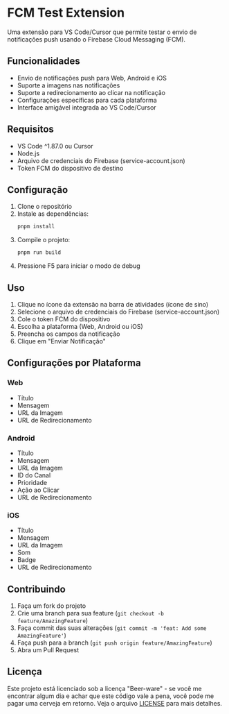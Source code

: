 # FCM Test Extension

Uma extensão para VS Code/Cursor que permite testar o envio de notificações push usando o Firebase Cloud Messaging (FCM).

## Funcionalidades

- Envio de notificações push para Web, Android e iOS
- Suporte a imagens nas notificações
- Suporte a redirecionamento ao clicar na notificação
- Configurações específicas para cada plataforma
- Interface amigável integrada ao VS Code/Cursor

## Requisitos

- VS Code ^1.87.0 ou Cursor
- Node.js
- Arquivo de credenciais do Firebase (service-account.json)
- Token FCM do dispositivo de destino

## Configuração

1. Clone o repositório
2. Instale as dependências:
   ```bash
   pnpm install
   ```
3. Compile o projeto:
   ```bash
   pnpm run build
   ```
4. Pressione F5 para iniciar o modo de debug

## Uso

1. Clique no ícone da extensão na barra de atividades (ícone de sino)
2. Selecione o arquivo de credenciais do Firebase (service-account.json)
3. Cole o token FCM do dispositivo
4. Escolha a plataforma (Web, Android ou iOS)
5. Preencha os campos da notificação
6. Clique em "Enviar Notificação"

## Configurações por Plataforma

### Web
- Título
- Mensagem
- URL da Imagem
- URL de Redirecionamento

### Android
- Título
- Mensagem
- URL da Imagem
- ID do Canal
- Prioridade
- Ação ao Clicar
- URL de Redirecionamento

### iOS
- Título
- Mensagem
- URL da Imagem
- Som
- Badge
- URL de Redirecionamento

## Contribuindo

1. Faça um fork do projeto
2. Crie uma branch para sua feature (`git checkout -b feature/AmazingFeature`)
3. Faça commit das suas alterações (`git commit -m 'feat: Add some AmazingFeature'`)
4. Faça push para a branch (`git push origin feature/AmazingFeature`)
5. Abra um Pull Request

## Licença

Este projeto está licenciado sob a licença "Beer-ware" - se você me encontrar algum dia e achar que este código vale a pena, você pode me pagar uma cerveja em retorno. Veja o arquivo [LICENSE](LICENSE) para mais detalhes.

